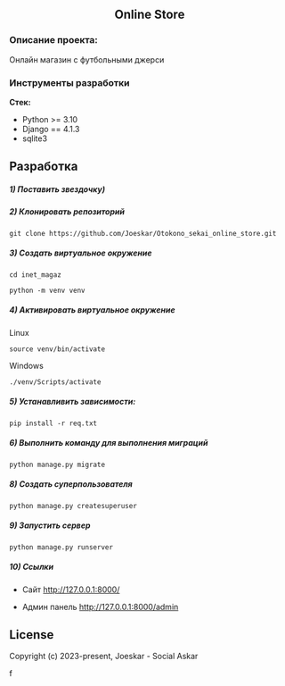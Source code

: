 <h2 align="center">Online Store</h2>

### Описание проекта:

Онлайн магазин c футбольными джерси

### Инструменты разработки

**Стек:**

- Python >= 3.10
- Django == 4.1.3
- sqlite3

## Разработка

##### 1) Поставить звездочку)

##### 2) Клонировать репозиторий

    git clone https://github.com/Joeskar/Otokono_sekai_online_store.git

##### 3) Создать виртуальное окружение

    cd inet_magaz
    
    python -m venv venv

##### 4) Активировать виртуальное окружение

Linux

    source venv/bin/activate

Windows

    ./venv/Scripts/activate

##### 5) Устанавливить зависимости:

    pip install -r req.txt

##### 6) Выполнить команду для выполнения миграций

    python manage.py migrate

##### 8) Создать суперпользователя

    python manage.py createsuperuser

##### 9) Запустить сервер

    python manage.py runserver

##### 10) Ссылки

- Сайт http://127.0.0.1:8000/

- Админ панель http://127.0.0.1:8000/admin

## License

Copyright (c) 2023-present, Joeskar - Social Askar

f

